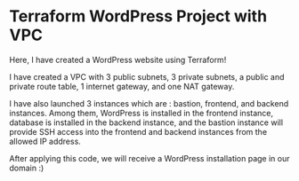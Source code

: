 # Terraform WordPress Project with VPC

Here, I have created a WordPress website using Terraform! 

I have created a VPC with 3 public subnets, 3 private subnets, a public and private route table, 1 internet gateway, and one NAT gateway.

I have also launched 3 instances which are : bastion, frontend, and backend instances. Among them, WordPress is installed in the frontend instance, database is installed in the backend instance, and the bastion instance will provide SSH access into the frontend and backend instances from the allowed IP address.

After applying this code, we will receive a WordPress installation page in our domain :)
